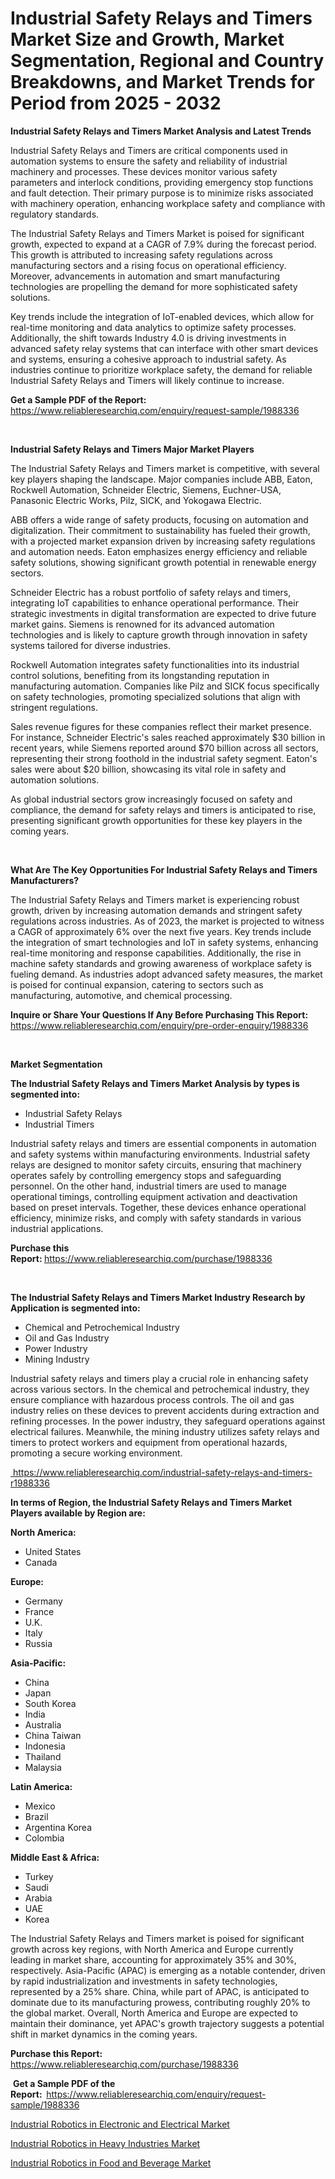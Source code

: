 <p><h1>Industrial Safety Relays and Timers Market Size and Growth, Market Segmentation, Regional and Country Breakdowns, and Market Trends for Period from 2025 -  2032</h1></p><p><strong>Industrial Safety Relays and Timers Market Analysis and Latest Trends</strong></p>
<p><p>Industrial Safety Relays and Timers are critical components used in automation systems to ensure the safety and reliability of industrial machinery and processes. These devices monitor various safety parameters and interlock conditions, providing emergency stop functions and fault detection. Their primary purpose is to minimize risks associated with machinery operation, enhancing workplace safety and compliance with regulatory standards.</p><p>The Industrial Safety Relays and Timers Market is poised for significant growth, expected to expand at a CAGR of 7.9% during the forecast period. This growth is attributed to increasing safety regulations across manufacturing sectors and a rising focus on operational efficiency. Moreover, advancements in automation and smart manufacturing technologies are propelling the demand for more sophisticated safety solutions. </p><p>Key trends include the integration of IoT-enabled devices, which allow for real-time monitoring and data analytics to optimize safety processes. Additionally, the shift towards Industry 4.0 is driving investments in advanced safety relay systems that can interface with other smart devices and systems, ensuring a cohesive approach to industrial safety. As industries continue to prioritize workplace safety, the demand for reliable Industrial Safety Relays and Timers will likely continue to increase.</p></p>
<p><strong>Get a Sample PDF of the Report:&nbsp;</strong> <a href="https://www.reliableresearchiq.com/enquiry/request-sample/1988336?utm_campaign=1896&utm_medium=2&utm_source=Github&utm_content=ia&utm_term=02032025&utm_id=industrial-safety-relays-and-timers">https://www.reliableresearchiq.com/enquiry/request-sample/1988336</a></p>
<p>&nbsp;</p>
<p><strong>Industrial Safety Relays and Timers Major Market Players</strong></p>
<p><p>The Industrial Safety Relays and Timers market is competitive, with several key players shaping the landscape. Major companies include ABB, Eaton, Rockwell Automation, Schneider Electric, Siemens, Euchner-USA, Panasonic Electric Works, Pilz, SICK, and Yokogawa Electric. </p><p>ABB offers a wide range of safety products, focusing on automation and digitalization. Their commitment to sustainability has fueled their growth, with a projected market expansion driven by increasing safety regulations and automation needs. Eaton emphasizes energy efficiency and reliable safety solutions, showing significant growth potential in renewable energy sectors.</p><p>Schneider Electric has a robust portfolio of safety relays and timers, integrating IoT capabilities to enhance operational performance. Their strategic investments in digital transformation are expected to drive future market gains. Siemens is renowned for its advanced automation technologies and is likely to capture growth through innovation in safety systems tailored for diverse industries.</p><p>Rockwell Automation integrates safety functionalities into its industrial control solutions, benefiting from its longstanding reputation in manufacturing automation. Companies like Pilz and SICK focus specifically on safety technologies, promoting specialized solutions that align with stringent regulations.</p><p>Sales revenue figures for these companies reflect their market presence. For instance, Schneider Electric's sales reached approximately $30 billion in recent years, while Siemens reported around $70 billion across all sectors, representing their strong foothold in the industrial safety segment. Eaton's sales were about $20 billion, showcasing its vital role in safety and automation solutions.</p><p>As global industrial sectors grow increasingly focused on safety and compliance, the demand for safety relays and timers is anticipated to rise, presenting significant growth opportunities for these key players in the coming years.</p></p>
<p>&nbsp;</p>
<p><strong>What Are The Key Opportunities For Industrial Safety Relays and Timers Manufacturers?</strong></p>
<p><p>The Industrial Safety Relays and Timers market is experiencing robust growth, driven by increasing automation demands and stringent safety regulations across industries. As of 2023, the market is projected to witness a CAGR of approximately 6% over the next five years. Key trends include the integration of smart technologies and IoT in safety systems, enhancing real-time monitoring and response capabilities. Additionally, the rise in machine safety standards and growing awareness of workplace safety is fueling demand. As industries adopt advanced safety measures, the market is poised for continual expansion, catering to sectors such as manufacturing, automotive, and chemical processing.</p></p>
<p><strong>Inquire or Share Your Questions If Any Before Purchasing This Report:</strong> <a href="https://www.reliableresearchiq.com/enquiry/pre-order-enquiry/1988336?utm_campaign=1896&utm_medium=2&utm_source=Github&utm_content=ia&utm_term=02032025&utm_id=industrial-safety-relays-and-timers">https://www.reliableresearchiq.com/enquiry/pre-order-enquiry/1988336</a></p>
<p>&nbsp;</p>
<p><strong>Market Segmentation</strong></p>
<p><strong>The Industrial Safety Relays and Timers Market Analysis by types is segmented into:</strong></p>
<p><ul><li>Industrial Safety Relays</li><li>Industrial Timers</li></ul></p>
<p><p>Industrial safety relays and timers are essential components in automation and safety systems within manufacturing environments. Industrial safety relays are designed to monitor safety circuits, ensuring that machinery operates safely by controlling emergency stops and safeguarding personnel. On the other hand, industrial timers are used to manage operational timings, controlling equipment activation and deactivation based on preset intervals. Together, these devices enhance operational efficiency, minimize risks, and comply with safety standards in various industrial applications.</p></p>
<p><strong>Purchase this Report:&nbsp;</strong><a href="https://www.reliableresearchiq.com/purchase/1988336?utm_campaign=1896&utm_medium=2&utm_source=Github&utm_content=ia&utm_term=02032025&utm_id=industrial-safety-relays-and-timers">https://www.reliableresearchiq.com/purchase/1988336</a></p>
<p>&nbsp;</p>
<p><strong>The Industrial Safety Relays and Timers Market Industry Research by Application is segmented into:</strong></p>
<p><ul><li>Chemical and Petrochemical Industry</li><li>Oil and Gas Industry</li><li>Power Industry</li><li>Mining Industry</li></ul></p>
<p><p>Industrial safety relays and timers play a crucial role in enhancing safety across various sectors. In the chemical and petrochemical industry, they ensure compliance with hazardous process controls. The oil and gas industry relies on these devices to prevent accidents during extraction and refining processes. In the power industry, they safeguard operations against electrical failures. Meanwhile, the mining industry utilizes safety relays and timers to protect workers and equipment from operational hazards, promoting a secure working environment.</p></p>
<p><a href="https://www.reliableresearchiq.com/industrial-safety-relays-and-timers-r1988336?utm_campaign=1896&utm_medium=2&utm_source=Github&utm_content=ia&utm_term=02032025&utm_id=industrial-safety-relays-and-timers">&nbsp;https://www.reliableresearchiq.com/industrial-safety-relays-and-timers-r1988336</a></p>
<p><strong>In terms of Region, the Industrial Safety Relays and Timers Market Players available by Region are:</strong></p>
<p>
    <p> <strong> North America: </strong>
        <ul>
            <li>United States</li>
            <li>Canada</li>
        </ul>
        </p> 
    <p> <strong> Europe: </strong>
        <ul>
            <li>Germany</li>
            <li>France</li>
            <li>U.K.</li>
            <li>Italy</li>
            <li>Russia</li>
        </ul>
        </p> 
    <p> <strong> Asia-Pacific: </strong>
        <ul>
            <li>China</li>
            <li>Japan</li>
            <li>South Korea</li>
            <li>India</li>
            <li>Australia</li>
            <li>China Taiwan</li>
            <li>Indonesia</li>
            <li>Thailand</li>
            <li>Malaysia</li>
        </ul>
        </p> 
    <p> <strong> Latin America: </strong>
        <ul>
            <li>Mexico</li>
            <li>Brazil</li>
            <li>Argentina Korea</li>
            <li>Colombia</li>
        </ul>
        </p> 
    <p> <strong> Middle East & Africa: </strong>
        <ul>
            <li>Turkey</li>
            <li>Saudi</li>
            <li>Arabia</li>
            <li>UAE</li>
            <li>Korea</li>
        </ul>
    </p>
    </p>
<p><p>The Industrial Safety Relays and Timers market is poised for significant growth across key regions, with North America and Europe currently leading in market share, accounting for approximately 35% and 30%, respectively. Asia-Pacific (APAC) is emerging as a notable contender, driven by rapid industrialization and investments in safety technologies, represented by a 25% share. China, while part of APAC, is anticipated to dominate due to its manufacturing prowess, contributing roughly 20% to the global market. Overall, North America and Europe are expected to maintain their dominance, yet APAC's growth trajectory suggests a potential shift in market dynamics in the coming years.</p></p>
<p><strong>Purchase this Report: </strong><a href="https://www.reliableresearchiq.com/purchase/1988336?utm_campaign=1896&utm_medium=2&utm_source=Github&utm_content=ia&utm_term=02032025&utm_id=industrial-safety-relays-and-timers">https://www.reliableresearchiq.com/purchase/1988336</a></p>
<p>&nbsp;<strong>Get a Sample PDF of the Report:&nbsp;&nbsp;</strong><a href="https://www.reliableresearchiq.com/enquiry/request-sample/1988336?utm_campaign=1896&utm_medium=2&utm_source=Github&utm_content=ia&utm_term=02032025&utm_id=industrial-safety-relays-and-timers">https://www.reliableresearchiq.com/enquiry/request-sample/1988336</a></p>
<p><strong></strong></p>
<p><p><a href="https://github.com/feyzacurllj9/Market-Research-Report-List-1/blob/main/industrial-robotics-in-electronic-and-electrical-market.md?utm_campaign=1896&utm_medium=2&utm_source=Github&utm_content=ia&utm_term=02032025&utm_id=industrial-safety-relays-and-timers">Industrial Robotics in Electronic and Electrical Market</a></p><p><a href="https://github.com/abbasgwiltke/Market-Research-Report-List-1/blob/main/industrial-robotics-in-heavy-industries-market.md?utm_campaign=1896&utm_medium=2&utm_source=Github&utm_content=ia&utm_term=02032025&utm_id=industrial-safety-relays-and-timers">Industrial Robotics in Heavy Industries Market</a></p><p><a href="https://github.com/tauchzuazoli/Market-Research-Report-List-1/blob/main/industrial-robotics-in-food-and-beverage-market.md?utm_campaign=1896&utm_medium=2&utm_source=Github&utm_content=ia&utm_term=02032025&utm_id=industrial-safety-relays-and-timers">Industrial Robotics in Food and Beverage Market</a></p></p>